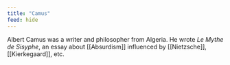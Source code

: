 ```yaml
---
title: "Camus"
feed: hide
---
```


Albert Camus was a writer and philosopher from Algeria. He wrote _Le Mythe de Sisyphe_, an essay about [[Absurdism]] influenced by [[Nietzsche]], [[Kierkegaard]], etc.